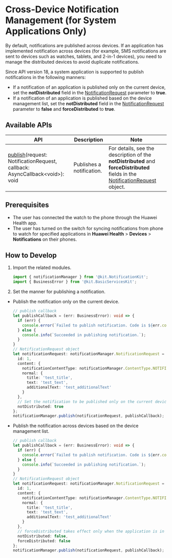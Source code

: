 # Cross-Device Notification Management (for System Applications Only)

<!--Kit: Notification Kit-->
<!--Subsystem: Notification-->
<!--Owner: @peixu-->
<!--Designer: @dongqingran; @wulong158-->
<!--Tester: @wanghong1997-->
<!--Adviser: @huipeizi-->

By default, notifications are published across devices. If an application has implemented notification across devices (for example, SMS notifications are sent to devices such as watches, tablets, and 2-in-1 devices), you need to manage the distributed devices to avoid duplicate notifications.

Since API version 18, a system application is supported to publish notifications in the following manners:

- If a notification of an application is published only on the current device, set the **notDistributed** field in the [NotificationRequest](../reference/apis-notification-kit/js-apis-inner-notification-notificationRequest-sys.md) parameter to **true**.
- If a notification of an application is published based on the device management list, set the **notDistributed** field in the [NotificationRequest](../reference/apis-notification-kit/js-apis-inner-notification-notificationRequest-sys.md) parameter to **false** and **forceDistributed** to **true**.

## Available APIs

| **API** | **Description**| **Note**|
| -------- | -------- |-------- |
| [publish](../reference/apis-notification-kit/js-apis-notificationManager.md#notificationmanagerpublish)(request: NotificationRequest, callback: AsyncCallback\<void\>): void | Publishes a notification.| For details, see the description of the **notDistributed** and **forceDistributed** fields in the [NotificationRequest](../reference/apis-notification-kit/js-apis-inner-notification-notificationRequest-sys.md) object.|

## Prerequisites

 - The user has connected the watch to the phone through the Huawei Health app.
 - The user has turned on the switch for syncing notifications from phone to watch for specified applications in **Huawei Health** > **Devices** > **Notifications** on their phones.

## How to Develop

1. Import the related modules.

    ```typescript
    import { notificationManager } from '@kit.NotificationKit';
    import { BusinessError } from '@kit.BasicServicesKit';
    ```

2. Set the manner for publishing a notification.

  - Publish the notification only on the current device.

    ```typescript
    // publish callback
    let publishCallback = (err: BusinessError): void => {
      if (err) {
        console.error(`Failed to publish notification. Code is ${err.code}, message is ${err.message}`);
      } else {
        console.info(`Succeeded in publishing notification.`);
      }
    }
    // NotificationRequest object
    let notificationRequest: notificationManager.NotificationRequest = {
      id: 1,
      content: {
        notificationContentType: notificationManager.ContentType.NOTIFICATION_CONTENT_BASIC_TEXT,
        normal: {
          title: 'test_title',
          text: 'test_text',
          additionalText: 'test_additionalText'
        }
      },
      // Set the notification to be published only on the current device.
      notDistributed: true
    };
    notificationManager.publish(notificationRequest, publishCallback);
    ```

  - Publish the notification across devices based on the device management list.

    ```typescript
    // publish callback
    let publishCallback = (err: BusinessError): void => {
      if (err) {
        console.error(`Failed to publish notification. Code is ${err.code}, message is ${err.message}`);
      } else {
        console.info(`Succeeded in publishing notification.`);
      }
    }
    // NotificationRequest object
    let notificationRequest: notificationManager.NotificationRequest = {
      id: 1,
      content: {
        notificationContentType: notificationManager.ContentType.NOTIFICATION_CONTENT_BASIC_TEXT,
        normal: {
          title: 'test_title',
          text: 'test_text',
          additionalText: 'test_additionalText'
        }
      },
      // forceDistributed takes effect only when the application is in the device management list and the notDistributed field is set to false. If forceDistributed is set to false, the notification is published to the devices according to the device management list.
      notDistributed: false,
      forceDistributed: false
    };
    notificationManager.publish(notificationRequest, publishCallback);
    ```
